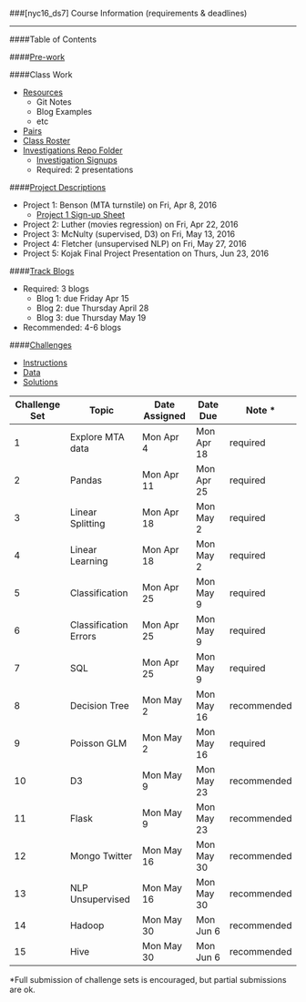 
###[nyc16_ds7] Course Information (requirements & deadlines)

*****

####Table of Contents  

####[Pre-work](https://github.com/thisismetis/dsp)

####Class Work
 * [Resources](resources/)
    * Git Notes
    * Blog Examples
    * etc
 * [Pairs](student_pairs.md)
 * [Class Roster](https://docs.google.com/spreadsheets/d/1q2OQJvZEWtqhgc9UKYXe72WlizO51euFadsaLhi6zDI/edit?usp=sharing)
 * [Investigations Repo Folder](https://github.com/thisismetis/nyc16_ds7/tree/master/investigations)
   * [Investigation Signups](https://docs.google.com/spreadsheets/d/17Ca2N8v9x--rMynU4khw87uSBYmlJMKi_keqBJdyBGc/edit#gid=0)
   * Required: 2 presentations

####[Project Descriptions](https://github.com/thisismetis/nyc16_ds7/tree/master/projects)
 * Project 1: Benson (MTA turnstile) on Fri, Apr 8, 2016
   * [Project 1 Sign-up Sheet](https://docs.google.com/spreadsheets/d/1_hOfkstAExXkC4b-nqFoIdtKnAVhRFVrtPjOgFiqNq4/edit?usp=sharing)
 * Project 2: Luther (movies regression) on Fri, Apr 22, 2016
 * Project 3: McNulty (supervised, D3) on Fri, May 13, 2016
 * Project 4: Fletcher (unsupervised NLP) on Fri, May 27, 2016
 * Project 5: Kojak Final Project Presentation on Thurs, Jun 23, 2016

####[Track Blogs](https://docs.google.com/spreadsheets/d/1ZVjeC_jG1Q4uMC3XI8H1Ih-Ub5PjnrmlJcBaa061aAs/edit?usp=sharing)
 * Required:  3 blogs
     * Blog 1:  due Friday Apr 15
     * Blog 2:  due Thursday April 28
     * Blog 3:  due Thursday May 19
 * Recommended:  4-6 blogs
   
 
####[Challenges](https://github.com/thisismetis/nyc16_ds7/tree/master/challenges)
 * [Instructions](https://github.com/thisismetis/nyc16_ds7/blob/master/challenges/README.md)
 * [Data](https://github.com/thisismetis/nyc16_ds7/tree/master/challenges/challenges_data)
 * [Solutions](https://github.com/thisismetis/nyc16_ds7/tree/master/challenges/challenges_solutions)

| Challenge Set  | Topic                 | Date Assigned | Date Due   | Note *      |
|----------------|-----------------------|---------------|------------|-------------|
| 1              | Explore MTA data      | Mon Apr  4    | Mon Apr 18 | required    |
| 2              | Pandas                | Mon Apr 11    | Mon Apr 25 | required    |
| 3              | Linear Splitting      | Mon Apr 18    | Mon May 2  | required    |
| 4              | Linear Learning       | Mon Apr 18    | Mon May 2  | required    |
| 5              | Classification        | Mon Apr 25    | Mon May  9 | required    |
| 6              | Classification Errors | Mon Apr 25    | Mon May  9 | required    |
| 7              | SQL                   | Mon Apr 25    | Mon May  9 | required    |
| 8              | Decision Tree         | Mon May 2     | Mon May 16 | recommended |
| 9              | Poisson GLM           | Mon May 2     | Mon May 16 | required    |
| 10             | D3                    | Mon May  9    | Mon May 23 | recommended |
| 11             | Flask                 | Mon May  9    | Mon May 23 | recommended |
| 12             | Mongo Twitter         | Mon May 16    | Mon May 30 | recommended |
| 13             | NLP Unsupervised      | Mon May 16    | Mon May 30 | recommended |
| 14             | Hadoop                | Mon May 30    | Mon Jun  6 | recommended |
| 15             | Hive                  | Mon May 30    | Mon Jun  6 | recommended |

*Full submission of challenge sets is encouraged, but partial submissions are ok. 








